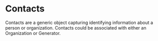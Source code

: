 # Contacts

Contacts are a generic object capturing identifying information about a person or organization. Contacts could be associated with either an Organization or Generator. 
